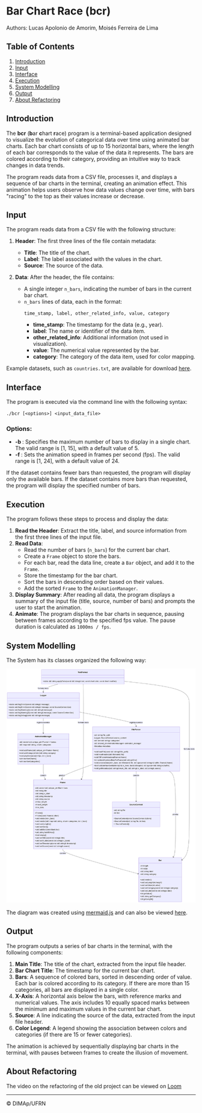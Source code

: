 # Bar Chart Race (bcr)

Authors: Lucas Apolonio de Amorim, Moisés Ferreira de Lima

## Table of Contents
1. [Introduction](#introduction)
2. [Input](#input)
3. [Interface](#interface)
4. [Execution](#execution)
5. [System Modelling](#system-modelling)
6. [Output](#output)
7. [About Refactoring](#about-refactoring)

## Introduction

The **bcr** (**b**ar **c**hart **r**ace) program is a terminal-based application designed to visualize the evolution of categorical data over time using animated bar charts. Each bar chart consists of up to 15 horizontal bars, where the length of each bar corresponds to the value of the data it represents. The bars are colored according to their category, providing an intuitive way to track changes in data trends.

The program reads data from a CSV file, processes it, and displays a sequence of bar charts in the terminal, creating an animation effect. This animation helps users observe how data values change over time, with bars "racing" to the top as their values increase or decrease.

## Input

The program reads data from a CSV file with the following structure:

1. **Header**: The first three lines of the file contain metadata:
   - **Title**: The title of the chart.
   - **Label**: The label associated with the values in the chart.
   - **Source**: The source of the data.

2. **Data**: After the header, the file contains:
   - A single integer `n_bars`, indicating the number of bars in the current bar chart.
   - `n_bars` lines of data, each in the format:
     ```
     time_stamp, label, other_related_info, value, category
     ```
     - **time_stamp**: The timestamp for the data (e.g., year).
     - **label**: The name or identifier of the data item.
     - **other_related_info**: Additional information (not used in visualization).
     - **value**: The numerical value represented by the bar.
     - **category**: The category of the data item, used for color mapping.

Example datasets, such as `countries.txt`, are available for download [here](https://github.com/lucasaamorim/barchart_datasets).

## Interface

The program is executed via the command line with the following syntax:
```
./bcr [<options>] <input_data_file>
```
### Options:
- **-b <num>**: Specifies the maximum number of bars to display in a single chart. The valid range is [1, 15], with a default value of 5.
- **-f <num>**: Sets the animation speed in frames per second (fps). The valid range is [1, 24], with a default value of 24.

If the dataset contains fewer bars than requested, the program will display only the available bars. If the dataset contains more bars than requested, the program will display the specified number of bars.

## Execution

The program follows these steps to process and display the data:

1. **Read the Header**: Extract the title, label, and source information from the first three lines of the input file.
2. **Read Data**:
   - Read the number of bars (`n_bars`) for the current bar chart.
   - Create a `Frame` object to store the bars.
   - For each bar, read the data line, create a `Bar` object, and add it to the `Frame`.
   - Store the timestamp for the bar chart.
   - Sort the bars in descending order based on their values.
   - Add the sorted `Frame` to the `AnimationManager`.
3. **Display Summary**: After reading all data, the program displays a summary of the input file (title, source, number of bars) and prompts the user to start the animation.
4. **Animate**: The program displays the bar charts in sequence, pausing between frames according to the specified fps value. The pause duration is calculated as `1000ms / fps`.

## System Modelling

The System has its classes organized the following way:

![Diagram of the Core Classes and their Interactions on the system](./assets/class_diagram.png)

The diagram was created using [mermaid.js](http://mermaid.js.org/) and can also be viewed [here](https://mermaid.live/edit#pako:eNqtV-9q4zgQfxXhD8Hl3JKmTZr4w8Fud5c7aI-DXe6WIxAUW3bEypJPkkuzpXmfe457sRvZcirbclqODZTKmv8zv5mxn4JEpCSIg4RhpT5QnEtcrDmCX32D3nFaYE0Fv8cc50Sip4ZqfudKp3H8QBIt5KE-V5z-XZFNqeXhEygihwPKzH_VFypw2UgoLSnPI6R2QuoDSrAmuZDUlfjpQdAU4TStVYZ-Q42dM4_UbaNyfyuYkKFjtDW2H0iVDO-PgYeUa5SVKkLmwDdbLJUrUdXXVbEl8naHpVbhGPUYW8vxvOZurutI3pzg91hCeo03fQEbnqaakRHa44bhLWGjklAyjYtyhK5EJRNXtQkSPNkwwnO96xHwI1V-Ct9omnxzS92U-GxwkwiudJOgCRJ6R-SgaJLwlMjQXySX440AHKt3rSrBLLmrQ-qWuyYq0ATV8VAAjkCw0cBpYrLmcrlZ3laUpV_fQfY6irZCMESKUu89lon-YqpuLTjaJg0cfBJf7wwUfCIWJX4zFiJ-U5bok_xcg8cn1sDK3xuQrE5nmNp4MfWAWTWG-lOYb4fBCGh8kTQACF9c8TH9YfwJj575WNoJ5cvJ6Iwy9sfqNqiaMZ-3vozhLXc88QjbaEdGF2Xkd4C8b0FY9RmwbErcKdidyGGnxHGDiVvBNXnUFgebpHkcqCPa7Vz_zrCsMI9JWk_L_h47INzebIrmypG-JxqnWGNU2EM_-0zg1MTsy_4xUM8Awukv8NcOIZqBDMFFIzNgh0tWj7zWndAOwMGus_CiwER-q5eNMgPok5DOzjyig_KhrVKKhMAbgLHyMvci5PHTXsIeqkinEjDNqiwjMkJjftazq-so-PmrJlwZqxMwS81DhAznBKVUyarUJH3V5iAgQOwxbZ3wC0zN3tHHQHrTLnr7UPoC8IQcA4xc1ENTAa4SVw3CZcnsG4hvXoKeCFmC2UNwBtbuVSFSmtFjpD1Xmk7yuWHxmn-UUshLn3kY1goa4OwV2dkJ2dbVbiNPVHJC6Z9YctDxP12y0j_aqQ9kW-Wve9TLftfCqQnYX2HQi44zHT2h1_uEiW77dmX69pq3mH7LH7pC_aAGL_3n5z_bt9PY5FT_-4_9SGguDdks6D7xZSm4CmDUpNV3L0uj5ARDNxk9e047Gl7bEjHK6jtct5nwsrauvc7ZeOjhs9YMzyB9MUz-nEJVMCIPhGuhBjJOnD7uIAoKAjZpCt9qNb7WAbwFF2QdxHBMSYYrptfBmj8DK660-LznSRBrWZEokKLKd0GcYabgqSrN9LXfesfbEvO_hChaEXgM4qfgMYgXy_nFajm9uZwtV9PFbB4F-yC-ml9MV6vFYjFfza_ny9Xy-jkKvtfy04vl8vpmfrW6ms4uZzdXlzdRQFIKnzD39lPT_Hv-D5M7tZs).


## Output

The program outputs a series of bar charts in the terminal, with the following components:

1. **Main Title**: The title of the chart, extracted from the input file header.
2. **Bar Chart Title**: The timestamp for the current bar chart.
3. **Bars**: A sequence of colored bars, sorted in descending order of value. Each bar is colored according to its category. If there are more than 15 categories, all bars are displayed in a single color.
4. **X-Axis**: A horizontal axis below the bars, with reference marks and numerical values. The axis includes 10 equally spaced marks between the minimum and maximum values in the current bar chart.
5. **Source**: A line indicating the source of the data, extracted from the input file header.
6. **Color Legend**: A legend showing the association between colors and categories (if there are 15 or fewer categories).

The animation is achieved by sequentially displaying bar charts in the terminal, with pauses between frames to create the illusion of movement.

## About Refactoring
The video on the refactoring of the old project can be viewed on [Loom](https://loom.com)

---

&copy; DIMAp/UFRN
